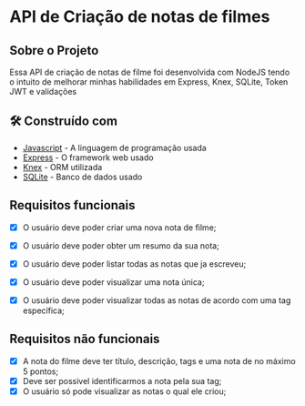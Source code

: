 # API de Criação de notas de filmes

## Sobre o Projeto

Essa API de criação de notas de filme foi desenvolvida com NodeJS tendo o intuito de melhorar minhas habilidades em Express, Knex, SQLite, Token JWT e validações

## 🛠️ Construído com

* [Javascript](https://developer.mozilla.org/pt-BR/docs/Web/JavaScript) - A linguagem de programação usada
* [Express](https://expressjs.com/pt-br/) - O framework web usado
* [Knex](https://knexjs.org/) - ORM utilizada
* [SQLite](https://www.sqlite.org/) - Banco de dados usado

## Requisitos funcionais

- [x] O usuário deve poder criar uma nova nota de filme;
- [x] O usuário deve poder obter um resumo da sua nota;
- [x] O usuário deve poder listar todas as notas que ja escreveu;
- [x] O usuário deve poder visualizar uma nota única;
- [x] O usuário deve poder visualizar todas as notas de acordo com uma tag específica;


## Requisitos não funcionais

- [x] A nota do filme deve ter título, descrição, tags e uma nota de no máximo 5 pontos;
- [x] Deve ser possivel identificarmos a nota pela sua tag;
- [x] O usuário só pode visualizar as notas o qual ele criou;
